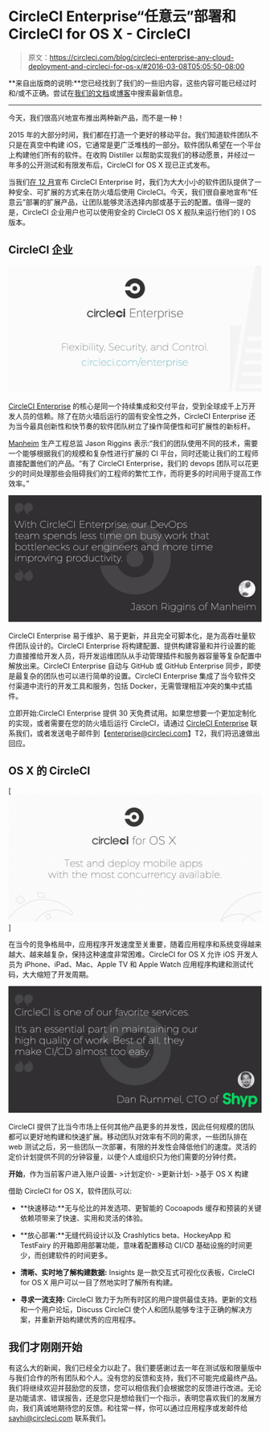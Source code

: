 # CircleCI Enterprise“任意云”部署和 CircleCI for OS X - CircleCI

> 原文：<https://circleci.com/blog/circleci-enterprise-any-cloud-deployment-and-circleci-for-os-x/#2016-03-08T05:05:50-08:00>

**来自出版商的说明:**您已经找到了我们的一些旧内容，这些内容可能已经过时和/或不正确。尝试在[我们的文档](https://circleci.com/docs/)或[博客](https://circleci.com/blog/)中搜索最新信息。

* * *

今天，我们很高兴地宣布推出两种新产品，而不是一种！

2015 年的大部分时间，我们都在打造一个更好的移动平台。我们知道软件团队不只是在真空中构建 iOS，它通常是更广泛堆栈的一部分。软件团队希望在一个平台上构建他们所有的软件。在收购 Distiller 以帮助实现我们的移动愿景，并经过一年多的公开测试和有限发布后，CircleCI for OS X 现已正式发布。

当我们[在 12 月](/blog/behind-your-firewall-circleci-enterprise-available-today/)宣布 CircleCI Enterprise 时，我们为大大小小的软件团队提供了一种安全、可扩展的方式来在防火墙后使用 CircleCI。今天，我们很自豪地宣布“任意云”部署的扩展产品，让团队能够灵活选择内部或基于云的配置。值得一提的是，CircleCI 企业用户也可以使用安全的 CircleCI OS X 舰队来运行他们的 I OS 版本。

## CircleCI 企业

[![CircleCI Enterprise](img/76ced825da8113827fcf45285341e752.png)](https://circleci.com/enterprise/)

[CircleCI Enterprise](https://circleci.com/enterprise/) 的核心是同一个持续集成和交付平台，受到全球成千上万开发人员的信赖。除了在防火墙后运行的固有安全性之外，CircleCI Enterprise 还为当今最具创新性和快节奏的软件团队树立了操作简便性和可扩展性的新标杆。

[Manheim](https://www.manheim.com/) 生产工程总监 Jason Riggins 表示:“我们的团队使用不同的技术，需要一个能够根据我们的规模和复杂性进行扩展的 CI 平台，同时还能让我们的工程师直接配置他们的产品。“有了 CircleCI Enterprise，我们的 devops 团队可以花更少的时间处理那些会阻碍我们的工程师的繁忙工作，而将更多的时间用于提高工作效率。”

[![CircleCI Manheim Quote](img/7f8fc14cb80c4b4edd8b956e4f039fb5.png)](https://circleci.com/enterprise/)

CircleCI Enterprise 易于维护、易于更新，并且完全可脚本化，是为高吞吐量软件团队设计的。CircleCI Enterprise 将构建配置、提供构建容量和并行设置的能力直接推给开发人员，将开发运维团队从手动管理插件和服务器容量等复杂配置中解放出来。CircleCI Enterprise 自动与 GitHub 或 GitHub Enterprise 同步，即使是最复杂的团队也可以进行简单的设置。CircleCI Enterprise 集成了当今软件交付渠道中流行的开发工具和服务，包括 Docker，无需管理相互冲突的集中式插件。

立即开始:CircleCI Enterprise 提供 30 天免费试用。如果您想要一个更加定制化的实现，或者需要在您的防火墙后运行 CircleCI，请通过 [CircleCI Enterprise](https://circleci.com/enterprise/) 联系我们，或者发送电子邮件到【enterprise@circleci.com】T2，我们将迅速做出回应。

## OS X 的 CircleCI

[ ![CircleCI for OS X](img/5699ca97eb73a05669cb001b9cb943a8.png) ]

在当今的竞争格局中，应用程序开发速度至关重要，随着应用程序和系统变得越来越大、越来越复杂，保持这种速度非常困难。CircleCI for OS X 允许 iOS 开发人员为 iPhone、iPad、Mac、Apple TV 和 Apple Watch 应用程序构建和测试代码，大大缩短了开发周期。

![CircleCI Shyp Mobile Quote](img/525ba3c471cfd00e982d7644b89357bc.png)

CircleCI 提供了比当今市场上任何其他产品更多的并发性，因此任何规模的团队都可以更好地构建和快速扩展。移动团队对效率有不同的需求，一些团队排在 web 测试之后，另一些团队一次部署，有限的并发性会降低他们的速度。灵活的定价计划提供不同的分钟容量，以便个人或组织只为他们需要的分钟付费。

**开始**，作为当前客户进入账户设置- >计划定价- >更新计划- >基于 OS X 构建

借助 CircleCI for OS X，软件团队可以:

*   **快速移动:**无与伦比的并发选项、更智能的 Cocoapods 缓存和预装的关键依赖项带来了快速、实用和灵活的体验。

*   **放心部署:**无缝代码设计以及 Crashlytics beta、HockeyApp 和 TestFairy 的开箱即用部署功能，意味着配置移动 CI/CD 基础设施的时间更少，而创建软件的时间更多。

*   **清晰、实时地了解构建数据:** Insights 是一款交互式可视化仪表板，CircleCI for OS X 用户可以一目了然地实时了解所有构建。

*   **寻求一流支持:** CircleCI 致力于为所有时区的用户提供最佳支持。更新的文档和一个用户论坛，Discuss CircleCI 使个人和团队能够专注于正确的解决方案，并重新开始构建优秀的应用程序。

## 我们才刚刚开始

有这么大的新闻，我们已经全力以赴了。我们要感谢过去一年在测试版和限量版中与我们合作的所有团队和个人。没有您的反馈和支持，我们不可能完成最终产品。我们将继续欢迎并鼓励您的反馈，您可以相信我们会根据您的反馈进行改进。无论是功能请求、错误报告，还是您只是想给我们一个指示，表明您喜欢我们的发展方向，我们真诚地期待您的反馈。和往常一样，你可以通过应用程序或发邮件给 sayhi@circleci.com 联系我们。
